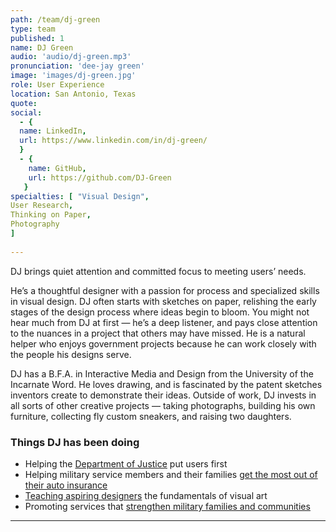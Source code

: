 ```yaml
---
path: /team/dj-green
type: team
published: 1
name: DJ Green
audio: 'audio/dj-green.mp3'
pronunciation: 'dee-jay green'
image: 'images/dj-green.jpg'
role: User Experience
location: San Antonio, Texas
quote: 
social: 
  - {
  name: LinkedIn,
  url: https://www.linkedin.com/in/dj-green/
  }
  - {
    name: GitHub,
    url: https://github.com/DJ-Green
   }
specialties: [ "Visual Design",
User Research,
Thinking on Paper,
Photography
]
  
---
```


DJ brings quiet attention and committed focus to meeting users’ needs.

He’s a thoughtful designer with a passion for process and specialized skills in visual design. DJ often starts with sketches on paper, relishing the early stages of the design process where ideas begin to bloom. You might not hear much from DJ at first — he’s a deep listener, and pays close attention to the nuances in a project that others may have missed. He is a natural helper who enjoys government projects because he can work closely with the people his designs serve. 

DJ has a B.F.A. in Interactive Media and Design from the University of the Incarnate Word. He loves drawing, and is fascinated by the patent sketches inventors create to demonstrate their ideas. Outside of work, DJ invests in all sorts of other creative projects — taking photographs, building his own furniture, collecting fly custom sneakers, and raising two daughters.  




### Things DJ has been doing
* Helping the [Department of Justice](https://www.justice.gov/) put users first
* Helping military service members and their families [get the most out of their auto insurance](https://www.usaa.com/)
* [Teaching aspiring designers](https://www.uiw.edu/index.html) the fundamentals of visual art
* Promoting services that [strengthen military families and communities](https://www.jbsa.mil/Resources/Military-Family-Readiness/) 

-------------------------------
